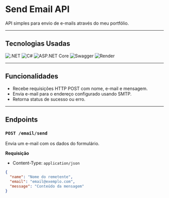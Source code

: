 # Send Email API

API simples para envio de e-mails através do meu portfólio.

---

## Tecnologias Usadas

![.NET](https://img.shields.io/badge/.NET-9.0-blue?logo=dotnet&logoColor=white)
![C#](https://img.shields.io/badge/C%23-9.0-blue?logo=c-sharp&logoColor=white)
![ASP.NET Core](https://img.shields.io/badge/ASP.NET_Core-7.0-green?logo=asp.net&logoColor=white)
![Swagger](https://img.shields.io/badge/Swagger-API-yellow?logo=swagger&logoColor=black)
![Render](https://img.shields.io/badge/Render-Cloud-orange?logo=render&logoColor=white)

---

## Funcionalidades

- Recebe requisições HTTP POST com nome, e-mail e mensagem.
- Envia e-mail para o endereço configurado usando SMTP.
- Retorna status de sucesso ou erro.

---

## Endpoints

### `POST /email/send`

Envia um e-mail com os dados do formulário.

**Requisição**

- Content-Type: `application/json`

```json
{
  "name": "Nome do remetente",
  "email": "email@exemplo.com",
  "message": "Conteúdo da mensagem"
}
